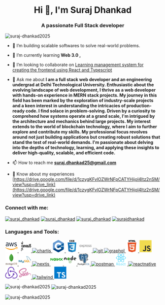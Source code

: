 <h1 align="center">Hi 👋, I'm Suraj Dhankad</h1>
<h3 align="center">A passionate Full Stack developer </h3>

<p align="left"> <img src="https://komarev.com/ghpvc/?username=suraj-dhankad2025&label=Profile%20views&color=0e75b6&style=flat" alt="suraj-dhankad2025" /> </p>

- 🔭 I’m building scalable softwares to solve real-world problems.
- 🌱 I’m currently learning **Web 3.0 ,**

- 👯 I’m looking to collaborate on [Learning management system for creating the frontend using React and Typescript](https://github.com/Suraj-Dhankad2025/Learning-Management-System)

- 💬 Ask me about **I am a full stack web developer and an engineering undergrad at Delhi Technological University. Enthusiastic about the evolving landscape of web development, I thrive as a web developer with hands-on experience in MERN stack projects. My journey in this field has been marked by the exploration of industry-scale projects and a keen interest in understanding the intricacies of production-ready code. I find solace in problem-solving. Driven by a curiosity to comprehend how systems operate at a grand scale, I'm intrigued by the architecture and mechanics behind large projects. My interest extends to the world of blockchain technology, where I aim to further explore and contribute my skills. My professional focus revolves around not just building applications but creating robust solutions that stand the test of real-world demands. I'm passionate about delving into the depths of technology, learning, and applying these insights to deliver high-quality, scalable, and efficient code.**

- 📫 How to reach me **suraj.dhankad25@gmail.com**

- 📄 Know about my experiences [https://drive.google.com/file/d/1czygKFvlOZWrNFpCATYHijol4Itz2nSM/view?usp=drive_link](https://drive.google.com/file/d/1czygKFvlOZWrNFpCATYHijol4Itz2nSM/view?usp=drive_link)

<h3 align="left">Connect with me:</h3>
<p align="left">
<a href="https://twitter.com/suraj_dhankad" target="blank"><img align="center" src="https://raw.githubusercontent.com/rahuldkjain/github-profile-readme-generator/master/src/images/icons/Social/twitter.svg" alt="suraj_dhankad" height="30" width="40" /></a>
<a href="https://instagram.com/suraj_dhankad" target="blank"><img align="center" src="https://raw.githubusercontent.com/rahuldkjain/github-profile-readme-generator/master/src/images/icons/Social/instagram.svg" alt="suraj_dhankad" height="30" width="40" /></a>
<a href="https://www.leetcode.com/suraj_dhankad" target="blank"><img align="center" src="https://raw.githubusercontent.com/rahuldkjain/github-profile-readme-generator/master/src/images/icons/Social/leet-code.svg" alt="suraj_dhankad" height="30" width="40" /></a>
<a href="https://auth.geeksforgeeks.org/user/surajdhankad" target="blank"><img align="center" src="https://raw.githubusercontent.com/rahuldkjain/github-profile-readme-generator/master/src/images/icons/Social/geeks-for-geeks.svg" alt="surajdhankad" height="30" width="40" /></a>
</p>

<h3 align="left">Languages and Tools:</h3>
<p align="left"> <a href="https://aws.amazon.com" target="_blank" rel="noreferrer"> <img src="https://raw.githubusercontent.com/devicons/devicon/master/icons/amazonwebservices/amazonwebservices-original-wordmark.svg" alt="aws" width="40" height="40"/> </a> <a href="https://canvasjs.com" target="_blank" rel="noreferrer"> <img src="https://raw.githubusercontent.com/Hardik0307/Hardik0307/master/assets/canvasjs-charts.svg" alt="canvasjs" width="40" height="40"/> </a> <a href="https://www.chartjs.org" target="_blank" rel="noreferrer"> <img src="https://www.chartjs.org/media/logo-title.svg" alt="chartjs" width="40" height="40"/> </a> <a href="https://www.w3schools.com/cpp/" target="_blank" rel="noreferrer"> <img src="https://raw.githubusercontent.com/devicons/devicon/master/icons/cplusplus/cplusplus-original.svg" alt="cplusplus" width="40" height="40"/> </a> <a href="https://www.w3schools.com/css/" target="_blank" rel="noreferrer"> <img src="https://raw.githubusercontent.com/devicons/devicon/master/icons/css3/css3-original-wordmark.svg" alt="css3" width="40" height="40"/> </a> <a href="https://expressjs.com" target="_blank" rel="noreferrer"> <img src="https://raw.githubusercontent.com/devicons/devicon/master/icons/express/express-original-wordmark.svg" alt="express" width="40" height="40"/> </a> <a href="https://git-scm.com/" target="_blank" rel="noreferrer"> <img src="https://www.vectorlogo.zone/logos/git-scm/git-scm-icon.svg" alt="git" width="40" height="40"/> </a> <a href="https://graphql.org" target="_blank" rel="noreferrer"> <img src="https://www.vectorlogo.zone/logos/graphql/graphql-icon.svg" alt="graphql" width="40" height="40"/> </a> <a href="https://www.w3.org/html/" target="_blank" rel="noreferrer"> <img src="https://raw.githubusercontent.com/devicons/devicon/master/icons/html5/html5-original-wordmark.svg" alt="html5" width="40" height="40"/> </a> <a href="https://developer.mozilla.org/en-US/docs/Web/JavaScript" target="_blank" rel="noreferrer"> <img src="https://raw.githubusercontent.com/devicons/devicon/master/icons/javascript/javascript-original.svg" alt="javascript" width="40" height="40"/> </a> <a href="https://www.mongodb.com/" target="_blank" rel="noreferrer"> <img src="https://raw.githubusercontent.com/devicons/devicon/master/icons/mongodb/mongodb-original-wordmark.svg" alt="mongodb" width="40" height="40"/> </a> <a href="https://www.mysql.com/" target="_blank" rel="noreferrer"> <img src="https://raw.githubusercontent.com/devicons/devicon/master/icons/mysql/mysql-original-wordmark.svg" alt="mysql" width="40" height="40"/> </a> <a href="https://nextjs.org/" target="_blank" rel="noreferrer"> <img src="https://cdn.worldvectorlogo.com/logos/nextjs-2.svg" alt="nextjs" width="40" height="40"/> </a> <a href="https://www.nginx.com" target="_blank" rel="noreferrer"> <img src="https://raw.githubusercontent.com/devicons/devicon/master/icons/nginx/nginx-original.svg" alt="nginx" width="40" height="40"/> </a> <a href="https://nodejs.org" target="_blank" rel="noreferrer"> <img src="https://raw.githubusercontent.com/devicons/devicon/master/icons/nodejs/nodejs-original-wordmark.svg" alt="nodejs" width="40" height="40"/> </a> <a href="https://www.postgresql.org" target="_blank" rel="noreferrer"> <img src="https://raw.githubusercontent.com/devicons/devicon/master/icons/postgresql/postgresql-original-wordmark.svg" alt="postgresql" width="40" height="40"/> </a> <a href="https://postman.com" target="_blank" rel="noreferrer"> <img src="https://www.vectorlogo.zone/logos/getpostman/getpostman-icon.svg" alt="postman" width="40" height="40"/> </a> <a href="https://reactjs.org/" target="_blank" rel="noreferrer"> <img src="https://raw.githubusercontent.com/devicons/devicon/master/icons/react/react-original-wordmark.svg" alt="react" width="40" height="40"/> </a> <a href="https://reactnative.dev/" target="_blank" rel="noreferrer"> <img src="https://reactnative.dev/img/header_logo.svg" alt="reactnative" width="40" height="40"/> </a> <a href="https://redux.js.org" target="_blank" rel="noreferrer"> <img src="https://raw.githubusercontent.com/devicons/devicon/master/icons/redux/redux-original.svg" alt="redux" width="40" height="40"/> </a> <a href="https://sass-lang.com" target="_blank" rel="noreferrer"> <img src="https://raw.githubusercontent.com/devicons/devicon/master/icons/sass/sass-original.svg" alt="sass" width="40" height="40"/> </a> <a href="https://tailwindcss.com/" target="_blank" rel="noreferrer"> <img src="https://www.vectorlogo.zone/logos/tailwindcss/tailwindcss-icon.svg" alt="tailwind" width="40" height="40"/> </a> <a href="https://www.typescriptlang.org/" target="_blank" rel="noreferrer"> <img src="https://raw.githubusercontent.com/devicons/devicon/master/icons/typescript/typescript-original.svg" alt="typescript" width="40" height="40"/> </a> </p>

<p><img align="left" src="https://github-readme-stats.vercel.app/api/top-langs?username=suraj-dhankad2025&show_icons=true&locale=en&layout=compact" alt="suraj-dhankad2025" /></p>

<p>&nbsp;<img align="center" src="https://github-readme-stats.vercel.app/api?username=suraj-dhankad2025&show_icons=true&locale=en" alt="suraj-dhankad2025" /></p>

<p><img align="center" src="https://github-readme-streak-stats.herokuapp.com/?user=suraj-dhankad2025&" alt="suraj-dhankad2025" /></p>
